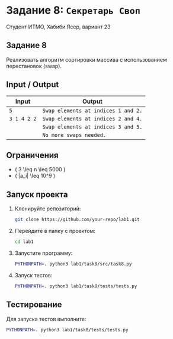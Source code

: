  # Задание 8: `Секретарь Своп`
 
 Студент ИТМО, Хабиби Ясер, вариант 23
 
 ## Задание 8
 
 Реализовать алгоритм сортировки массива с использованием перестановок (swap).
 
 ## Input / Output
 
 | Input           | Output                                   |
 | --------------- | ---------------------------------------- |
 | `5`             | `Swap elements at indices 1 and 2.`     |
 | `3 1 4 2 2`     | `Swap elements at indices 2 and 4.`     |
 |                 | `Swap elements at indices 3 and 5.`     |
 |                 | `No more swaps needed.`                 |
 
 ## Ограничения
 
 - \( 3 \leq n \leq 5000 \)
 - \( |a_i| \leq 10^9 \)
 
 ## Запуск проекта
 
 1. Клонируйте репозиторий:
    ```bash
    git clone https://github.com/your-repo/lab1.git
    ```
 2. Перейдите в папку с проектом:
    ```bash
    cd lab1
    ```
 3. Запустите программу:
    ```bash
    PYTHONPATH=. python3 lab1/task8/src/task8.py
    ```
 
 4. Запуск тестов:
    ```bash
    PYTHONPATH=. python3 lab1/task8/tests/tests.py
    ```
 
 ## Тестирование
 
 Для запуска тестов выполните:
 ```bash
 PYTHONPATH=. python3 lab1/task8/tests/tests.py
